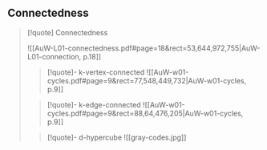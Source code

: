 

## Connectedness


>[!quote] Connectedness
>
>![[AuW-L01-connectedness.pdf#page=18&rect=53,644,972,755|AuW-L01-connection, p.18]]
>
>>[!quote]- k-vertex-connected
>>![[AuW-w01-cycles.pdf#page=9&rect=77,548,449,732|AuW-w01-cycles, p.9]]
>
>>[!quote]- k-edge-connected
>>![[AuW-w01-cycles.pdf#page=9&rect=88,64,476,205|AuW-w01-cycles, p.9]]
>
>>[!quote]- d-hypercube
>>![[gray-codes.jpg]]
>
>




